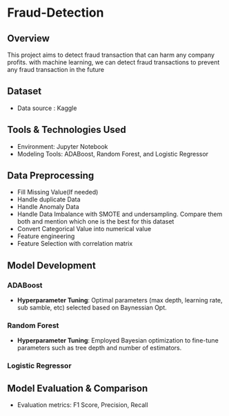 # Fraud-Detection

## Overview
This project aims to detect fraud transaction that can harm any company profits. with machine learning, we can detect fraud transactions to prevent any fraud transaction in the future

## Dataset
- Data source : Kaggle

## Tools & Technologies Used
- Environment: Jupyter Notebook
- Modeling Tools: ADABoost, Random Forest, and Logistic Regressor

## Data Preprocessing
- Fill Missing Value(If needed)
- Handle duplicate Data
- Handle Anomaly Data
- Handle Data Imbalance with SMOTE and undersampling. Compare them both and mention which one is the best for this dataset
- Convert Categorical Value into numerical value
- Feature engineering
- Feature Selection with correlation matrix

## Model Development

### ADABoost
- **Hyperparameter Tuning**: Optimal parameters (max depth, learning rate, sub samble, etc) selected based on Baynessian Opt.

### Random Forest
- **Hyperparameter Tuning**: Employed Bayesian optimization to fine-tune parameters such as tree depth and number of estimators.

### Logistic Regressor

## Model Evaluation & Comparison
- Evaluation metrics: F1 Score, Precision, Recall

